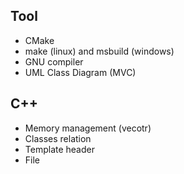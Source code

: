 ## Tool
* CMake
* make (linux) and msbuild (windows)
* GNU compiler
* UML Class Diagram (MVC)

## C++
* Memory management (vecotr)
* Classes relation
* Template header
* File
